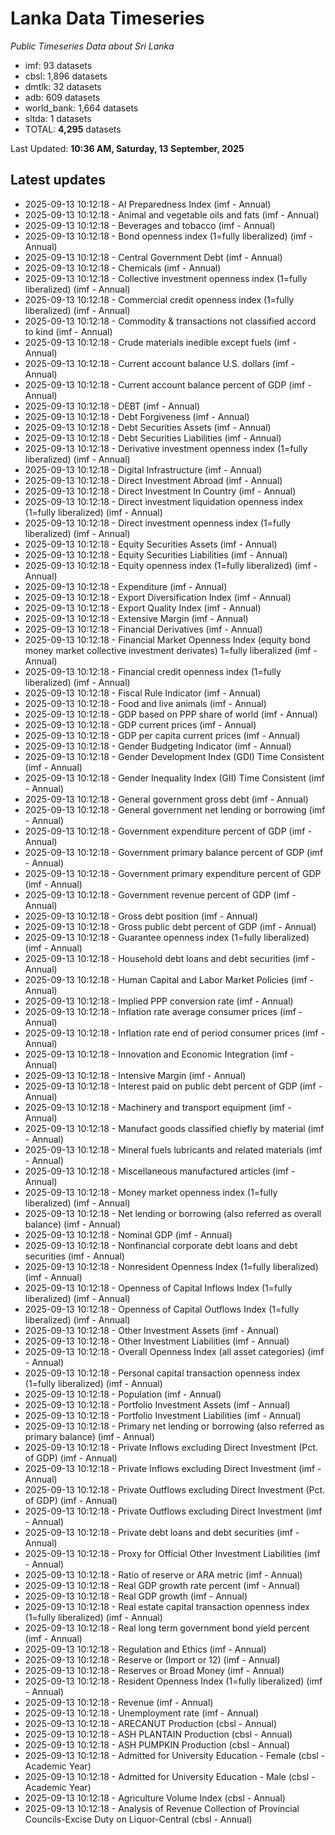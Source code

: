 # Lanka Data Timeseries
*Public Timeseries Data about Sri Lanka*

* imf: 93 datasets
* cbsl: 1,896 datasets
* dmtlk: 32 datasets
* adb: 609 datasets
* world_bank: 1,664 datasets
* sltda: 1 datasets
* TOTAL: **4,295** datasets

Last Updated: **10:36 AM, Saturday, 13 September, 2025**

## Latest updates

* 2025-09-13 10:12:18 - AI Preparedness Index (imf - Annual)
* 2025-09-13 10:12:18 - Animal and vegetable oils and fats (imf - Annual)
* 2025-09-13 10:12:18 - Beverages and tobacco (imf - Annual)
* 2025-09-13 10:12:18 - Bond openness index (1=fully liberalized) (imf - Annual)
* 2025-09-13 10:12:18 - Central Government Debt (imf - Annual)
* 2025-09-13 10:12:18 - Chemicals (imf - Annual)
* 2025-09-13 10:12:18 - Collective investment openness index (1=fully liberalized) (imf - Annual)
* 2025-09-13 10:12:18 - Commercial credit openness index (1=fully liberalized) (imf - Annual)
* 2025-09-13 10:12:18 - Commodity & transactions not classified accord to kind (imf - Annual)
* 2025-09-13 10:12:18 - Crude materials inedible except fuels (imf - Annual)
* 2025-09-13 10:12:18 - Current account balance U.S. dollars (imf - Annual)
* 2025-09-13 10:12:18 - Current account balance percent of GDP (imf - Annual)
* 2025-09-13 10:12:18 - DEBT (imf - Annual)
* 2025-09-13 10:12:18 - Debt Forgiveness (imf - Annual)
* 2025-09-13 10:12:18 - Debt Securities Assets (imf - Annual)
* 2025-09-13 10:12:18 - Debt Securities Liabilities (imf - Annual)
* 2025-09-13 10:12:18 - Derivative investment openness index (1=fully liberalized) (imf - Annual)
* 2025-09-13 10:12:18 - Digital Infrastructure (imf - Annual)
* 2025-09-13 10:12:18 - Direct Investment Abroad (imf - Annual)
* 2025-09-13 10:12:18 - Direct Investment In Country (imf - Annual)
* 2025-09-13 10:12:18 - Direct investment liquidation openness index (1=fully liberalized) (imf - Annual)
* 2025-09-13 10:12:18 - Direct investment openness index (1=fully liberalized) (imf - Annual)
* 2025-09-13 10:12:18 - Equity Securities Assets (imf - Annual)
* 2025-09-13 10:12:18 - Equity Securities Liabilities (imf - Annual)
* 2025-09-13 10:12:18 - Equity openness index (1=fully liberalized) (imf - Annual)
* 2025-09-13 10:12:18 - Expenditure (imf - Annual)
* 2025-09-13 10:12:18 - Export Diversification Index (imf - Annual)
* 2025-09-13 10:12:18 - Export Quality Index (imf - Annual)
* 2025-09-13 10:12:18 - Extensive Margin (imf - Annual)
* 2025-09-13 10:12:18 - Financial Derivatives (imf - Annual)
* 2025-09-13 10:12:18 - Financial Market Openness Index (equity bond money market collective investment derivates) 1=fully liberalized (imf - Annual)
* 2025-09-13 10:12:18 - Financial credit openness index (1=fully liberalized) (imf - Annual)
* 2025-09-13 10:12:18 - Fiscal Rule Indicator (imf - Annual)
* 2025-09-13 10:12:18 - Food and live animals (imf - Annual)
* 2025-09-13 10:12:18 - GDP based on PPP share of world (imf - Annual)
* 2025-09-13 10:12:18 - GDP current prices (imf - Annual)
* 2025-09-13 10:12:18 - GDP per capita current prices (imf - Annual)
* 2025-09-13 10:12:18 - Gender Budgeting Indicator (imf - Annual)
* 2025-09-13 10:12:18 - Gender Development Index (GDI) Time Consistent (imf - Annual)
* 2025-09-13 10:12:18 - Gender Inequality Index (GII) Time Consistent (imf - Annual)
* 2025-09-13 10:12:18 - General government gross debt (imf - Annual)
* 2025-09-13 10:12:18 - General government net lending or borrowing (imf - Annual)
* 2025-09-13 10:12:18 - Government expenditure percent of GDP (imf - Annual)
* 2025-09-13 10:12:18 - Government primary balance percent of GDP (imf - Annual)
* 2025-09-13 10:12:18 - Government primary expenditure percent of GDP (imf - Annual)
* 2025-09-13 10:12:18 - Government revenue percent of GDP (imf - Annual)
* 2025-09-13 10:12:18 - Gross debt position (imf - Annual)
* 2025-09-13 10:12:18 - Gross public debt percent of GDP (imf - Annual)
* 2025-09-13 10:12:18 - Guarantee openness index (1=fully liberalized) (imf - Annual)
* 2025-09-13 10:12:18 - Household debt loans and debt securities (imf - Annual)
* 2025-09-13 10:12:18 - Human Capital and Labor Market Policies (imf - Annual)
* 2025-09-13 10:12:18 - Implied PPP conversion rate (imf - Annual)
* 2025-09-13 10:12:18 - Inflation rate average consumer prices (imf - Annual)
* 2025-09-13 10:12:18 - Inflation rate end of period consumer prices (imf - Annual)
* 2025-09-13 10:12:18 - Innovation and Economic Integration (imf - Annual)
* 2025-09-13 10:12:18 - Intensive Margin (imf - Annual)
* 2025-09-13 10:12:18 - Interest paid on public debt percent of GDP (imf - Annual)
* 2025-09-13 10:12:18 - Machinery and transport equipment (imf - Annual)
* 2025-09-13 10:12:18 - Manufact goods classified chiefly by material (imf - Annual)
* 2025-09-13 10:12:18 - Mineral fuels lubricants and related materials (imf - Annual)
* 2025-09-13 10:12:18 - Miscellaneous manufactured articles (imf - Annual)
* 2025-09-13 10:12:18 - Money market openness index (1=fully liberalized) (imf - Annual)
* 2025-09-13 10:12:18 - Net lending or borrowing (also referred as overall balance) (imf - Annual)
* 2025-09-13 10:12:18 - Nominal GDP (imf - Annual)
* 2025-09-13 10:12:18 - Nonfinancial corporate debt loans and debt securities (imf - Annual)
* 2025-09-13 10:12:18 - Nonresident Openness Index (1=fully liberalized) (imf - Annual)
* 2025-09-13 10:12:18 - Openness of Capital Inflows Index (1=fully liberalized) (imf - Annual)
* 2025-09-13 10:12:18 - Openness of Capital Outflows Index (1=fully liberalized) (imf - Annual)
* 2025-09-13 10:12:18 - Other Investment Assets (imf - Annual)
* 2025-09-13 10:12:18 - Other Investment Liabilities (imf - Annual)
* 2025-09-13 10:12:18 - Overall Openness Index (all asset categories) (imf - Annual)
* 2025-09-13 10:12:18 - Personal capital transaction openness index (1=fully liberalized) (imf - Annual)
* 2025-09-13 10:12:18 - Population (imf - Annual)
* 2025-09-13 10:12:18 - Portfolio Investment Assets (imf - Annual)
* 2025-09-13 10:12:18 - Portfolio Investment Liabilities (imf - Annual)
* 2025-09-13 10:12:18 - Primary net lending or borrowing (also referred as primary balance) (imf - Annual)
* 2025-09-13 10:12:18 - Private Inflows excluding Direct Investment (Pct. of GDP) (imf - Annual)
* 2025-09-13 10:12:18 - Private Inflows excluding Direct Investment (imf - Annual)
* 2025-09-13 10:12:18 - Private Outflows excluding Direct Investment (Pct. of GDP) (imf - Annual)
* 2025-09-13 10:12:18 - Private Outflows excluding Direct Investment (imf - Annual)
* 2025-09-13 10:12:18 - Private debt loans and debt securities (imf - Annual)
* 2025-09-13 10:12:18 - Proxy for Official Other Investment Liabilities (imf - Annual)
* 2025-09-13 10:12:18 - Ratio of reserve or ARA metric (imf - Annual)
* 2025-09-13 10:12:18 - Real GDP growth rate percent (imf - Annual)
* 2025-09-13 10:12:18 - Real GDP growth (imf - Annual)
* 2025-09-13 10:12:18 - Real estate capital transaction openness index (1=fully liberalized) (imf - Annual)
* 2025-09-13 10:12:18 - Real long term government bond yield percent (imf - Annual)
* 2025-09-13 10:12:18 - Regulation and Ethics (imf - Annual)
* 2025-09-13 10:12:18 - Reserve or (Import or 12) (imf - Annual)
* 2025-09-13 10:12:18 - Reserves or Broad Money (imf - Annual)
* 2025-09-13 10:12:18 - Resident Openness Index (1=fully liberalized) (imf - Annual)
* 2025-09-13 10:12:18 - Revenue (imf - Annual)
* 2025-09-13 10:12:18 - Unemployment rate (imf - Annual)
* 2025-09-13 10:12:18 - ARECANUT Production (cbsl - Annual)
* 2025-09-13 10:12:18 - ASH PLANTAIN Production (cbsl - Annual)
* 2025-09-13 10:12:18 - ASH PUMPKIN Production (cbsl - Annual)
* 2025-09-13 10:12:18 - Admitted for University Education - Female (cbsl - Academic Year)
* 2025-09-13 10:12:18 - Admitted for University Education - Male (cbsl - Academic Year)
* 2025-09-13 10:12:18 - Agriculture Volume Index (cbsl - Annual)
* 2025-09-13 10:12:18 - Analysis of Revenue Collection of Provincial Councils-Excise Duty on Liquor-Central (cbsl - Annual)
